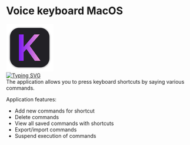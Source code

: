 # Voice keyboard MacOS
![Alt text](Images/mac128.png) \
[![Typing SVG](https://readme-typing-svg.herokuapp.com?color=8d2bf0&lines=Klava+shortcut+assistant)](https://git.io/typing-svg) \
The application allows you to press keyboard shortcuts by saying various commands.

Application features:
* Add new commands for shortcut
* Delete commands
* View all saved commands with shortcuts
* Export/import commands
* Suspend execution of commands
